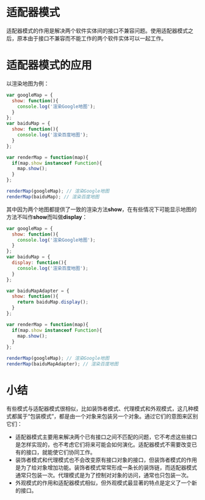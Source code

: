 # 适配器模式
适配器模式的作用是解决两个软件实体间的接口不兼容问题。使用适配器模式之后，原本由于接口不兼容而不能工作的两个软件实体可以一起工作。
# 适配器模式的应用
以渲染地图为例：
```javascript
var googleMap = {
  show: function(){
    console.log('渲染Google地图');
  }
};
var baiduMap = {
  show: function(){
    console.log('渲染百度地图');
  }
};

var renderMap = function(map){
  if(map.show instanceof Function){
    map.show();
  }
};

renderMap(googleMap); // 渲染Google地图
renderMap(baiduMap); // 渲染百度地图
```
其中因为两个地图都提供了一致的渲染方法**show**，在有些情况下可能显示地图的方法不叫作**show**而叫做**display**：
```javascript
var googleMap = {
  show: function(){
    console.log('渲染Google地图');
  }
};
var baiduMap = {
  display: function(){
    console.log('渲染百度地图');
  }
};

var baiduMapAdapter = {
  show: function(){
    return baiduMap.display();
  }
};

var renderMap = function(map){
  if(map.show instanceof Function){
    map.show();
  }
};

renderMap(googleMap); // 渲染Google地图
renderMap(baiduMapAdapter); // 渲染百度地图
```
# 小结
有些模式与适配器模式很相似，比如装饰者模式、代理模式和外观模式，这几种模式都属于“包装模式”，都是由一个对象来包装另一个对象。通过它们的意图来区别它们：
* 适配器模式主要用来解决两个已有接口之间不匹配的问题，它不考虑这些接口是怎样实现的，也不考虑它们将来可能会如何演化。适配器模式不需要改变已有的接口，就能使它们协同工作。
* 装饰者模式和代理模式也不会改变原有接口对象的接口，但装饰者模式的作用是为了给对象增加功能。装饰者模式常常形成一条长的装饰链，而适配器模式通常只包装一次。代理模式是为了控制对对象的访问，通常也只包装一次。
* 外观模式的作用和适配器模式相似，但外观模式最显著的特点是定义了一个新的接口。